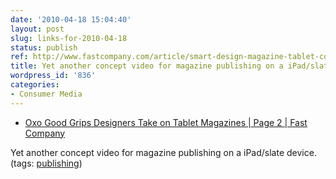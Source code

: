 ```yaml
---
date: '2010-04-18 15:04:40'
layout: post
slug: links-for-2010-04-18
status: publish
ref: http://www.fastcompany.com/article/smart-design-magazine-tablet-concept?page=0%2C1
title: Yet another concept video for magazine publishing on a iPad/slate device.
wordpress_id: '836'
categories:
- Consumer Media
---
```


  * [Oxo Good Grips Designers Take on Tablet Magazines | Page 2 | Fast Company](http://www.fastcompany.com/article/smart-design-magazine-tablet-concept?page=0%2C1)


Yet another concept video for magazine publishing on a iPad/slate device. (tags: [publishing](http://delicious.com/eob/publishing))




